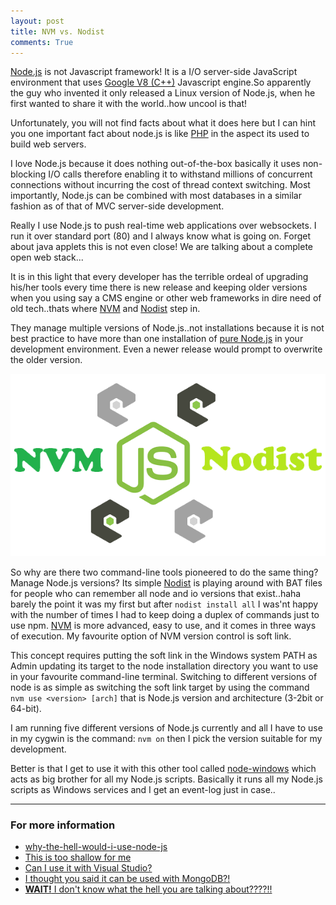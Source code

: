 ```yaml
---
layout: post
title: NVM vs. Nodist
comments: True
---
```




[Node.js](https://nodejs.org) is not Javascript framework! It is a I/O server-side JavaScript environment that uses [Google V8 (C++)]() Javascript engine.So apparently the guy who invented it only released a Linux version of Node.js, when he first wanted to share it with the world..how uncool is that! 

Unfortunately, you will not find facts about what it does here but I can hint you one important fact about node.js is like [PHP]() in the aspect its used to build web servers. 

I love Node.js because it does nothing out-of-the-box basically it uses non-blocking I/O calls therefore enabling it to withstand millions of concurrent connections without incurring the cost of thread context switching. Most importantly, Node.js can be combined with most databases in a similar fashion as of that of MVC server-side development.

Really I use Node.js to push real-time web applications over websockets. I run it over standard port (80) and I always know what is going on. Forget about java applets this is not even close! We are talking about a complete open web stack...

It is in this light that every developer has the terrible ordeal of upgrading his/her tools every time there is new release and keeping older versions when you using say a CMS engine or other web frameworks in dire need of old tech..thats where [NVM](https://github.com/coreybutler/nvm-windows) and [Nodist](https://github.com/marcelklehr/nodist) step in. 

They manage multiple versions of Node.js..not installations because it is not best practice to have more than one installation of [pure Node.js](https://nodejs.org/en/download/) in your development environment. Even a newer release would prompt to overwrite the older version.

![image](https://raw.githubusercontent.com/Gochojr/blogsite/gh-pages/images/nvm_v_%20nodist.png)

So why are there two command-line tools pioneered to do the same thing? Manage Node.js versions? Its simple [Nodist](https://github.com/marcelklehr/nodist) is playing around with BAT files for people who can remember all node and io versions that exist..haha barely the point it was my first but after `nodist install all` I was'nt happy with the number of times I had to keep doing a duplex of commands just to use npm. [NVM](https://github.com/coreybutler/nvm-windows) is more advanced, easy to use, and it comes in three ways of execution. My favourite option of NVM version control is soft link. 

This concept requires putting the soft link in the Windows system PATH as Admin updating its target to the node installation directory you want to use in your favourite command-line terminal. Switching to different versions of node is as simple as switching the soft link target by using the command `nvm use <version> [arch]` that is Node.js version and architecture (3-2bit or 64-bit).

I am running five different versions of Node.js currently and all I have to use in my cygwin is the command: `nvm on` then I pick the version suitable for my development.

Better is that I get to use it with this other tool called [node-windows](https://github.com/coreybutler/node-windows) which acts as big brother for all my Node.js scripts. Basically it runs all my Node.js scripts as Windows services and I get an event-log just in case..

----------

### For more information

- [why-the-hell-would-i-use-node-js](http://www.toptal.com/nodejs/why-the-hell-would-i-use-node-js)
- [This is too shallow for me](https://nodejs.org/en/about/)
- [Can I use it with Visual Studio?](https://code.visualstudio.com/Docs/runtimes/nodejs)
- [I thought you said it can be used with MongoDB?!](https://docs.mongodb.org/getting-started/node/)
- [**WAIT!** I don't know what the hell you are talking about????!!](https://www.udemy.com/understand-nodejs/)


